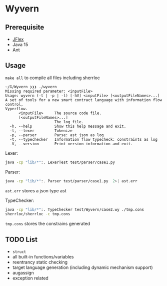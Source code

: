 # Wyvern

## Prerequisite

* [JFlex](https://jflex.de/)
* Java 15
* Ant

## Usage
`make all` to compile all files including sherrloc

```console
~/G/Wyvern ❯❯❯ ./wyvern
Missing required parameter: <inputFile>
Usage: wyvern (-t | -p | -l) [-hV] <inputFile> [<outputFileNames>...]
A set of tools for a new smart contract language with information flow control,
Vyperflow.
      <inputFile>     The source code file.
      [<outputFileNames>...]
                      The log file.
  -h, --help          Show this help message and exit.
  -l, --lexer         Tokenize
  -p, --parser        Parse: ast json as log
  -t, --typechecker   Information flow typecheck: constraints as log
  -V, --version       Print version information and exit.
```

Lexer:

```bash
java -cp "lib/*":. LexerTest test/parser/case1.py
```

Parser:

```bash
java -cp "lib/*":. Parser test/parser/case1.py  2>| ast.err
```
`ast.err` stores a json type ast

TypeChecker:

```bash
java -cp "lib/*":. TypeChecker test/Wyvern/case2.wy ./tmp.cons
sherrloc/sherrloc -c tmp.cons 
```
`tmp.cons` stores the constrains generated

## TODO List

* `struct`
* all built-in functions/variables 
* reentrancy static checking
* target language generation (including dynamic mechanism support)
* augassign 
* exception related
